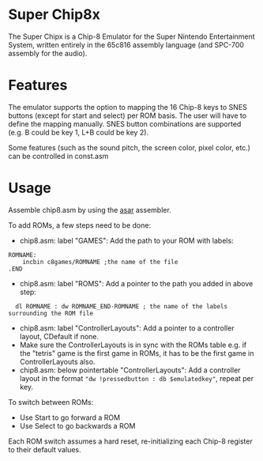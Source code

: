 # Super Chip8x
The Super Chipx is a Chip-8 Emulator for the Super Nintendo Entertainment System, written entirely in the 65c816 assembly language (and SPC-700 assembly for the audio).

# Features
The emulator supports the option to mapping the 16 Chip-8 keys to SNES buttons (except for start and select) per ROM basis. The user will have to define the mapping manually. SNES button combinations are supported (e.g. B could be key 1, L+B could be key 2).

Some features (such as the sound pitch, the screen color, pixel color, etc.) can be controlled in const.asm

# Usage
Assemble chip8.asm by using the [asar](https://www.smwcentral.net/?p=section&s=tools&u=0&f%5Bname%5D=asar&f%5Bauthor%5D=&f%5Btags%5D=&f%5Bsource%5D=&f%5Bfeatured%5D=&f%5Bdescription%5D=) assembler.

To add ROMs, a few steps need to be done:
- chip8.asm: label "GAMES": Add the path to your ROM with labels:
```
ROMNAME:
	incbin c8games/ROMNAME ;the name of the file
.END
```
- chip8.asm: label "ROMS": Add a pointer to the path you added in above step:
```
  dl ROMNAME : dw ROMNAME_END-ROMNAME ; the name of the labels surrounding the ROM file
```
- chip8.asm: label "ControllerLayouts": Add a pointer to a controller layout, CDefault if none.
- Make sure the ControllerLayouts is in sync with the ROMs table e.g. if the "tetris" game is the first game in ROMs, it has to be the first game in ControllerLayouts also.
- chip8.asm: below pointertable "ControllerLayouts": Add a controller layout in the format `"dw !pressedbutton : db $emulatedkey"`, repeat per key.

To switch between ROMs:
- Use Start to go forward a ROM
- Use Select to go backwards a ROM

Each ROM switch assumes a hard reset, re-initializing each Chip-8 register to their default values.
